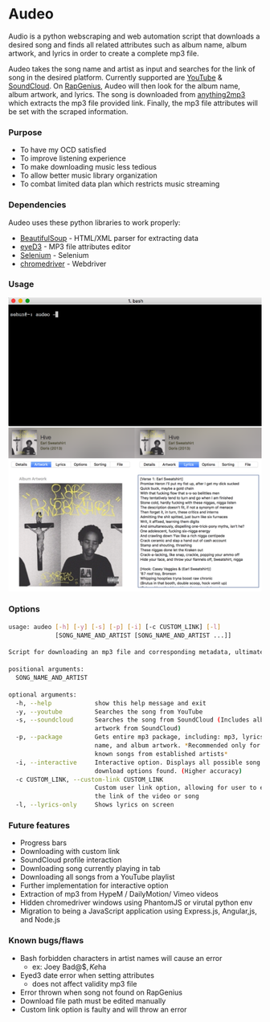 # Audeo

Audio is a python webscraping and web automation script that downloads a desired song and finds all related attributes such as album name, album artwork, and lyrics in order to create a complete mp3 file.

Audeo takes the song name and artist as input and searches for the link of song in the desired platform. Currently supported are [YouTube] & [SoundCloud]. On [RapGenius], Audeo will then look for the album name, album artwork, and lyrics. The song is downloaded from [anything2mp3] which extracts the mp3 file provided link. Finally, the mp3 file attributes will be set with the scraped information.

### Purpose

* To have my OCD satisfied
* To improve listening experience
* To make downloading music less tedious
* To allow better music library organization
* To combat limited data plan which restricts music streaming

### Dependencies
Audeo uses these python libraries to work properly:
* [BeautifulSoup] - HTML/XML parser for extracting data
* [eyeD3] - MP3 file attributes editor
* [Selenium] - Selenium
* [chromedriver] - Webdriver 

### Usage

![](audeo.gif)
![](output.png)

### Options

```sh
usage: audeo [-h] [-y] [-s] [-p] [-i] [-c CUSTOM_LINK] [-l]
             [SONG_NAME_AND_ARTIST [SONG_NAME_AND_ARTIST ...]]

Script for downloading an mp3 file and corresponding metadata, ultimately to create a complete mp3 file containing all attributes.

positional arguments:
  SONG_NAME_AND_ARTIST

optional arguments:
  -h, --help            show this help message and exit
  -y, --youtube         Searches the song from YouTube
  -s, --soundcloud      Searches the song from SoundCloud (Includes album
                        artwork from SoundCloud)
  -p, --package         Gets entire mp3 package, including: mp3, lyrics, album
                        name, and album artwork. *Recommended only for well-
                        known songs from established artists*
  -i, --interactive     Interactive option. Displays all possible song
                        download options found. (Higher accuracy)
  -c CUSTOM_LINK, --custom-link CUSTOM_LINK
                        Custom user link option, allowing for user to enter
                        the link of the video or song
  -l, --lyrics-only     Shows lyrics on screen
```

### Future features
* Progress bars
* Downloading with custom link
* SoundCloud profile interaction
* Downloading song currently playing in tab
* Downloading all songs from a YouTube playlist 
* Further implementation for interactive option
* Extraction of mp3 from HypeM / DailyMotion/ Vimeo videos
* Hidden chromedriver windows using PhantomJS or virutal python env
* Migration to being a JavaScript application using Express.js, Angular,js, and Node.js

### Known bugs/flaws
* Bash forbidden characters in artist names will cause an error
	* ex: Joey Bad@$$, Ke$ha
* Eyed3 date error when setting attributes
	* does not affect validity mp3 file
* Error thrown when song not found on RapGenius
* Download file path must be edited manually 
* Custom link option is faulty and will throw an error
 
[//]: # 
   [BeautifulSoup]: <http://www.crummy.com/software/BeautifulSoup/bs4/doc/>
   [Selenium]: <http://selenium-python.readthedocs.org/>
   [YouTube]: <https://www.youtube.com/>
   [SoundCloud]: <https://www.soundcloud.com>
   [RapGenius]: <http://www.rapgenius.com>
   [anything2mp3]: <http://www.anything2mp3.com>
   [eyeD3]: <http://eyed3.nicfit.net/>
   [chromedriver]: <https://code.google.com/p/selenium/wiki/ChromeDriver>

  

